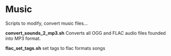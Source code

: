 Music
=====

Scripts to modify, convert music files...

**convert_sounds_2_mp3.sh**
Converts all OGG and FLAC audio files founded into MP3 format.

**flac_set_tags.sh**
set tags to flac formats songs

